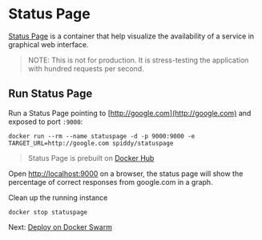 # Status Page

[Status Page](https://github.com/spiddy/statuspage) is a container that help visualize the availability of a service in graphical web interface.

> NOTE: This is not for production. It is stress-testing the application with hundred requests per second.

## Run Status Page

Run a Status Page pointing to [http://google.com](http://google.com) and exposed to port `:9000`:

```shell
docker run --rm --name statuspage -d -p 9000:9000 -e TARGET_URL=http://google.com spiddy/statuspage
```

> Status Page is prebuilt on [Docker Hub](https://hub.docker.com/r/spiddy/statuspage/)

Open [http://localhost:9000](http://localhost:9000) on a browser, the status page will show the percentage of correct responses from google.com in a graph.

Clean up the running instance

```shell
docker stop statuspage
```

Next: [Deploy on Docker Swarm](./04-deploy-on-docker-swarm.md)